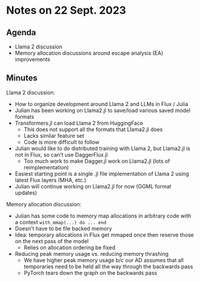 # Notes on 22 Sept. 2023

## Agenda

- Llama 2 discussion
- Memory allocation discussions around escape analysis (EA) improvements

## Minutes

Llama 2 discussion:
- How to organize development around Llama 2 and LLMs in Flux / Julia
- Julian has been working on Llama2.jl to save/load various saved model formats
- Transformers.jl can load Llama 2 from HuggingFace
    - This does not support all the formats that Llama2.jl does
    - Lacks similar feature set
    - Code is more difficult to follow
- Julian would like to do distributed training with Llama 2, but Llama2.jl is not in Flux, so can't use DaggerFlux.jl
    - Too much work to make Dagger.jl work on Llama2.jl (lots of reimplementation)
- Easiest starting point is a single .jl file implementation of Llama 2 using latest Flux layers (MHA, etc.)
- Julian will continue working on Llama2.jl for now (GGML format updates)

Memory allocation discussion:
- Julian has some code to memory map allocations in arbitrary code with a context `with_mmap(...) do ... end`
- Doesn't have to be file backed memory
- Idea: temporary allocations in Flux get mmaped once then reserve those on the next pass of the model
    - Relies on allocation ordering be fixed
- Reducing peak memory usage vs. reducing memory thrashing
    - We have higher peak memory usage b/c our AD assumes that all temporaries need to be held all the way through the backwards pass
    - PyTorch tears down the graph on the backwards pass
